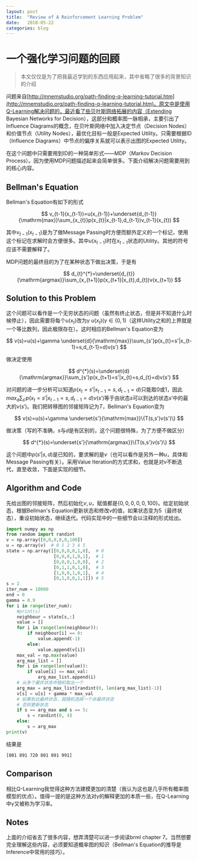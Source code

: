 ```yaml
---
layout: post
title:  "Review of A Reinforcement Learning Problem"
date:   2018-05-22
categories: blog
---
```

# 一个强化学习问题的回顾
  
  >本文仅仅是为了把我最近学到的东西应用起来，其中省略了很多的背景知识的介绍
  
  问题来自[http://mnemstudio.org/path-finding-q-learning-tutorial.htm](http://mnemstudio.org/path-finding-q-learning-tutorial.htm)。原文中是使用Q-Learning解决问题的，最近看了些贝叶斯网络拓展的内容（Extending Bayesian Networks for Decision），这部分和概率图一脉相承，主要引出了Influence Diagrams的概念，在贝叶斯网络中加入决定节点（Decision Nodes）和价值节点（Utility Nodes），最优化目标一般是Expected Utility。只需要根据ID（Influence Diagrams）中节点的偏序关系就可以表示出图的Expected Utility。
  
  在这个问题中只需要用到ID的一种简单形式——MDP（Markov Decision Process）。因为使用MDP问题描述起来会简单很多。下面介绍解决问题需要用到的核心内容。

## Bellman's Equation
  
  Bellman's Equation有如下的形式

  $$
  v_{t-1}(x_{t-1})=u(x_{t-1})+\underset{d_{t-1}}{\mathrm{max}}\sum_{x_{t}}p(x_{t}|x_{t-1},d_{t-1})v_{t-1}(x_{t})
  $$

  其中$v_{t-1}(x_{t-1})$是为了做Message Passing时方便而额外定义的一个标记，使用这个标记在求解时会方便很多。其中$u(x_{t-1})$时在$x_{t-1}$状态的Utility。其他的符号应该不需要解释了。

  MDP问题的最终目的为了在某种状态下做出决策，于是有

  $$
  d_{t}^{*}=\underset{d_{t}}{\mathrm{argmax}}\sum_{x_{t+1}}p(x_{t+1}|x_{t},d_{t})v(x_{t+1})
  $$

## Solution to this Problem  
  
  这个问题可以看作是一个无穷状态的问题（虽然有终止状态，但是并不知道什么时候停止），因此需要将每个$u(x_{t})$改为$\gamma\ u(x_{t})(\gamma \in (0,1)$（这样Utility之和的上界就是一个等比数列，因此极限存在）。这时相应的Bellman's Equation变为

  $$
  v(s)=u(s)+\gamma \underset{d}{\mathrm{max}}\sum_{s'}p(x_{t}=s'|x_{t-1}=s,d_{t-1}=d)v(s')
  $$

  做决定使用

  $$
  d^{*}(s)=\underset{d}{\mathrm{argmax}}\sum_{s'}p(x_{t+1}=s'|x_{t}=s,d_{t}=d)v(s')
  $$

  对问题的进一步分析可以知道$p(x_{t}=s'|x_{t-1}=s,d_{t-1}=d)$只能取0或1，因此$max_{d}\sum_{s'}p(x_{t}=s'|x_{t-1}=s,d_{t-1}=d)v(s')$等于由状态$s$可以到达的状态$s'$中的最大的$v(s')$。我们把转移图的邻接矩阵记为$T$，Bellman's Equation变为

  $$
  v(s)=u(s)+\gamma \underset{s'}{\mathrm{max}}\{T(s,s')v(s')\}
  $$

  做决策（写的不准确，$s$与$d$是有区别的，这个问题很特殊，为了方便不做区分）

  $$
  d^{*}(s)=\underset{s'}{\mathrm{argmax}}\{T(s,s')v(s')\}
  $$

  这个问题中$p(s'|s,d)$是已知的，要求解的是$v$（也可以看作是另外一种$u$，具体和Message Passing有关）。采用Value Iteration的方式求和，也就是对$v$不断迭代，直至收敛，下面是实现的细节。

## Algorithm and Code
  
  先给出图的邻接矩阵，然后初始化$v,u$，赋值都是$\{0,0,0,0,0,100\}$。给定初始状态，根据Bellman's Equation更新状态和修改$v$的值，如果状态变为5（最终状态），重设初始状态，继续迭代。代码实现中的一些细节会以注释的形式给出。
```python
import numpy as np
from random import randint
v = np.array([0,0,0,0,0,100])
u = np.array(v)  # 0 1 2 3 4 5
state = np.array([[0,0,0,0,1,0],  # 0
                  [0,0,0,1,0,1],  # 1
                  [0,0,0,1,0,0],  # 2
                  [0,1,1,0,1,0],  # 3
                  [1,0,0,1,0,1],  # 4
                  [0,1,0,0,1,1]]) # 5
s = 2
iter_num = 10000
end = 0
gamma = 0.9
for i in range(iter_num):
    #print(s)
    neighbour = state[s,:]
    value = []
    for i in range(len(neighbour)):
        if neighbour[i] == 0:
            value.append(-1)
        else:
            value.append(v[i])
    max_val = np.max(value)
    arg_max_list = []
    for i in range(len(value)):
        if value[i] == max_val:
            arg_max_list.append(i)
    # 从多个最优状态中随机取出一个
    arg_max = arg_max_list[randint(0, len(arg_max_list)-1)]
    v[s] = u[s] + gamma * max_val
    # 如果到达最终状态，就随机选择一个非最终状态
    # 否则更新状态
    if s == arg_max and s == 5:
        s = randint(0, 4)
    else:
        s = arg_max
print(v)
```
  
  结果是
```bash
[801 891 720 801 891 991]
```
## Comparison
  
  相比Q-Learning我觉得这种方法建模更加的清楚（我认为这也是几乎所有概率图模型的优点）。值得一提的是这种方法对$\gamma$的解释更加的本质一些，在Q-Learning中$\gamma$又被称为学习率。

## Notes
  
  上面的介绍省去了很多内容，想弄清楚可以进一步阅读brml chapter 7。当然想要完全理解这些内容，必须要知道概率图的知识（Bellman's Equation的推导是Inference中常用的技巧）。
